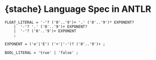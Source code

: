 {stache} Language Spec in ANTLR
===============================

    FLOAT_LITERAL = '-'? ('0'..'9')+ '.' ('0'..'9')* EXPONENT?
        |  '-'? '.' ('0'..'9')+ EXPONENT?
        |  '-'? ('0'..'9')+ EXPONENT
        ;

    EXPONENT = ('e'|'E') ('+'|'-')? ('0'..'9')+ ;
    
    BOOL_LITERAL = 'true' | 'false' ;
